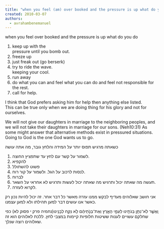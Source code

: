 ```yaml
---
title: "when you feel (am) over booked and the pressure is up what do you do"
created: 2010-03-07
authors: 
  - avrahambenemanuel
---
```

when you feel over  booked  and the pressure is up what do you do
1. keep up with the  
    pressure until you bomb out.  
2. freeze up  
3. just freak out (go  berserk)  
4. try to ride the wave.  
    keeping your cool.  
5. run away  
6. do what you can and feel what you can do and feel not responsible for the rest.  
7. call for help.

I think that God prefers asking him for help then anything else listed.  
This can be true only when we are doing thing for his glory and not for ourselves.  

We will not give our daughters in marriage to the neighboring peoples, and we will not take their daughters in marriage for our sons. (Neh10:31)
As some might answer that alternative methods exist in pressured situations. Going to God is the one God wants us to go.

כשאתה מרגיש תפוס יותר על המידה והלחץ גובר, מה אתה עושה
1. לשמור על קשר עם
     לחץ עד שתפציץ החוצה.
2. להקפיא
3. פשוט להשתולל
4. לנסות לרכוב על הגל.
     ולשמור על קור רוח.
5. לברוח
6. תעשה מה שאתה יכול ותרגיש מה שאתה יכול לעשות ותרגיש לא אחראי על השאר.
7. לקרוא לעזרה.

אני חושב שאלוהים מעדיף לבקש ממנו עזרה מאשר כל דבר אחר.
זה יכול להיות נכון רק כאשר אנו עושים דבר למען תהילתו ולא למען עצמנו.

וַֽאֲשֶׁ֛ר לֹֽא־נִתֵּ֥ן בְּנֹתֵ֖ינוּ לְעַמֵּ֣י הָאָ֑רֶץ וְאֶת־בְּנֹ֣תֵיהֶ֔ם לֹ֥א נִקַּ֖ח לְבָנֵֽינוּ׃(נחמיה פרק י פסוק לא)
כפי שחלקם עשויים לענות ששיטות חלופיות קיימות במצבי לחץ. ללכת לאלוהים הוא זה שאלוהים רוצה שנלך.

